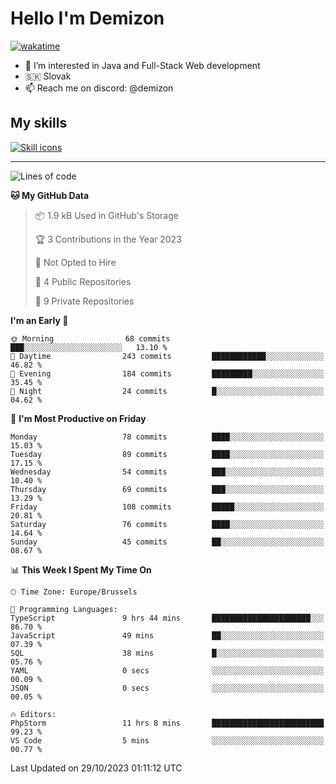 # Hello I'm Demizon
[![wakatime](https://wakatime.com/badge/user/6ad1949f-d6d7-44f9-9eee-c35e54cc499b.svg)](https://wakatime.com/@6ad1949f-d6d7-44f9-9eee-c35e54cc499b)
- 👀 I’m interested in Java and Full-Stack Web development
- 🇸🇰 Slovak
- 📫 Reach me on discord: @demizon

## My skills
[![Skill icons](https://skillicons.dev/icons?i=java,js,ts,html,css,react,nextjs,tailwind,supabase,py,git,docker,linux,mysql,postgres,mongo&theme=dark)](https://github.com/Demizon3433)

---

<!--START_SECTION:waka-->
![Lines of code](https://img.shields.io/badge/From%20Hello%20World%20I%27ve%20Written-103.1%20thousand%20lines%20of%20code-blue)

**🐱 My GitHub Data** 

> 📦 1.9 kB Used in GitHub's Storage 
 > 
> 🏆 3 Contributions in the Year 2023
 > 
> 🚫 Not Opted to Hire
 > 
> 📜 4 Public Repositories 
 > 
> 🔑 9 Private Repositories 
 > 
**I'm an Early 🐤** 

```text
🌞 Morning                68 commits          ███░░░░░░░░░░░░░░░░░░░░░░   13.10 % 
🌆 Daytime                243 commits         ████████████░░░░░░░░░░░░░   46.82 % 
🌃 Evening                184 commits         █████████░░░░░░░░░░░░░░░░   35.45 % 
🌙 Night                  24 commits          █░░░░░░░░░░░░░░░░░░░░░░░░   04.62 % 
```
📅 **I'm Most Productive on Friday** 

```text
Monday                   78 commits          ████░░░░░░░░░░░░░░░░░░░░░   15.03 % 
Tuesday                  89 commits          ████░░░░░░░░░░░░░░░░░░░░░   17.15 % 
Wednesday                54 commits          ███░░░░░░░░░░░░░░░░░░░░░░   10.40 % 
Thursday                 69 commits          ███░░░░░░░░░░░░░░░░░░░░░░   13.29 % 
Friday                   108 commits         █████░░░░░░░░░░░░░░░░░░░░   20.81 % 
Saturday                 76 commits          ████░░░░░░░░░░░░░░░░░░░░░   14.64 % 
Sunday                   45 commits          ██░░░░░░░░░░░░░░░░░░░░░░░   08.67 % 
```


📊 **This Week I Spent My Time On** 

```text
🕑︎ Time Zone: Europe/Brussels

💬 Programming Languages: 
TypeScript               9 hrs 44 mins       ██████████████████████░░░   86.70 % 
JavaScript               49 mins             ██░░░░░░░░░░░░░░░░░░░░░░░   07.39 % 
SQL                      38 mins             █░░░░░░░░░░░░░░░░░░░░░░░░   05.76 % 
YAML                     0 secs              ░░░░░░░░░░░░░░░░░░░░░░░░░   00.09 % 
JSON                     0 secs              ░░░░░░░░░░░░░░░░░░░░░░░░░   00.05 % 

🔥 Editors: 
PhpStorm                 11 hrs 8 mins       █████████████████████████   99.23 % 
VS Code                  5 mins              ░░░░░░░░░░░░░░░░░░░░░░░░░   00.77 % 
```


 Last Updated on 29/10/2023 01:11:12 UTC
<!--END_SECTION:waka-->
